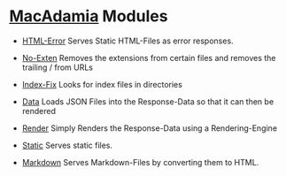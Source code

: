 # [MacAdamia](/) Modules

 * [HTML-Error](modules/htmlerror)
   Serves Static HTML-Files as error responses.

 * [No-Exten](modules/noexten)
   Removes the extensions from certain files and removes the trailing / from URLs

 * [Index-Fix](modules/indexfix)
   Looks for index files in directories

 * [Data](modules/data)
   Loads JSON Files into the Response-Data so that it can then be rendered

 * [Render](modules/render)
   Simply Renders the Response-Data using a Rendering-Engine

 * [Static](modules/static)
   Serves static files.

 * [Markdown](modules/markdown)
   Serves Markdown-Files by converting them to HTML.

